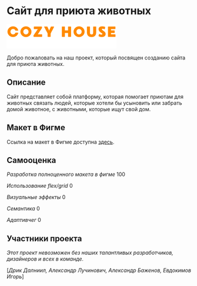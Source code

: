 # Сайт для приюта животных
![](Logo.png)

Добро пожаловать на наш проект, который посвящен созданию сайта для приюта животных. 

## Описание 

Сайт представляет собой платформу, которая помогает приютам для животных связать людей, которые хотели бы усыновить или забрать домой животное, с животными, которые ищут свой дом.

## Макет в Фигме

Ссылка на макет в Фигме доступна [здесь](<https://www.figma.com/file/nqcG5l1CkFP7DnFepI7FFP/FRONTEND?type=design&node-id=0%3A1&mode=design&t=PQcbu00NVLvJLyG8-1>). 

## **Самооценка**

_Разработка полноценного макета в фигме_  100

_Использование flex/grid_  0

_Визуальные эффекты_  0

_Семантика_  0

_Адаптивчег_  0

## **Участники проекта**

_Этот проект невозможен без наших талантливых разработчиков, дизайнеров и всех в команде._

[_Дрик Далниил, Александр Лучинович, Александр Баженов, Евдокимов Игорь_]
